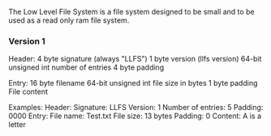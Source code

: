 The Low Level File System is a file system designed to be small and to be used as a read only ram file system.

### Version 1

Header:
    4 byte signature (always "LLFS")
    1 byte version (llfs version)
    64-bit unsigned int number of entries
    4 byte padding

Entry:
    16 byte filename
    64-bit unsigned int file size in bytes
    1 byte padding
    File content

Examples:
    Header:
        Signature: LLFS
        Version: 1
        Number of entries: 5
        Padding: 0000
    Entry:
        File name: Test.txt
        File size: 13 bytes
        Padding: 0
        Content: A is a letter